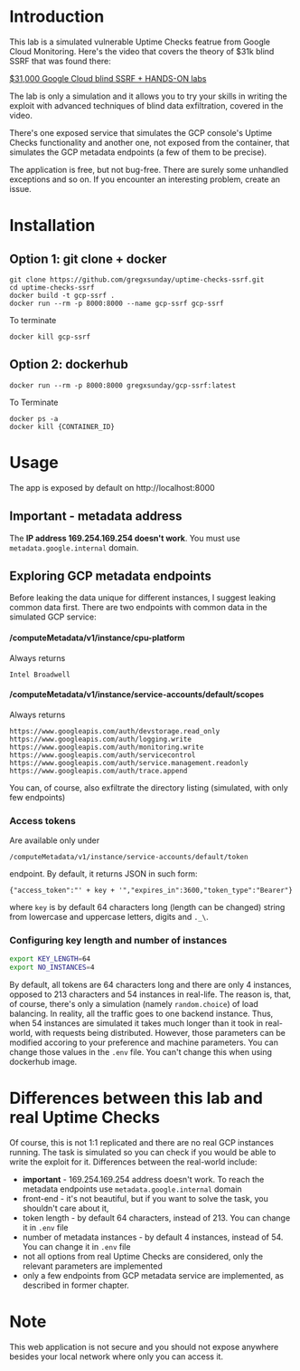 # Introduction
This lab is a simulated vulnerable Uptime Checks featrue from Google Cloud Monitoring. Here's the video that covers the theory of $31k blind SSRF that was found there:

[$31,000 Google Cloud blind SSRF + HANDS-ON labs](https://youtu.be/ashSoc59z1Y)

The lab is only a simulation and it allows you to try your skills in writing the exploit with advanced techniques of blind data exfiltration, covered in the video. 

There's one exposed service that simulates the GCP console's Uptime Checks functionality and another one, not exposed from the container, that simulates the GCP metadata endpoints (a few of them to be precise).

The application is free, but not bug-free. There are surely some unhandled exceptions and so on. If you encounter an interesting problem, create an issue.
# Installation
## Option 1: git clone + docker 
```
git clone https://github.com/gregxsunday/uptime-checks-ssrf.git
cd uptime-checks-ssrf
docker build -t gcp-ssrf .
docker run --rm -p 8000:8000 --name gcp-ssrf gcp-ssrf
```
To terminate
```
docker kill gcp-ssrf
```
## Option 2: dockerhub
```
docker run --rm -p 8000:8000 gregxsunday/gcp-ssrf:latest
```
To Terminate
```
docker ps -a
docker kill {CONTAINER_ID}
```
# Usage
The app is exposed by default on http://localhost:8000
## Important - metadata address
The **IP address 169.254.169.254 doesn't work**. You must use `metadata.google.internal` domain.
## Exploring GCP metadata endpoints
Before leaking the data unique for different instances, I suggest leaking common data first. There are two endpoints with common data in the simulated GCP service:
#### /computeMetadata/v1/instance/cpu-platform
Always returns
```
Intel Broadwell
```
#### /computeMetadata/v1/instance/service-accounts/default/scopes
Always returns
```
https://www.googleapis.com/auth/devstorage.read_only
https://www.googleapis.com/auth/logging.write
https://www.googleapis.com/auth/monitoring.write
https://www.googleapis.com/auth/servicecontrol
https://www.googleapis.com/auth/service.management.readonly
https://www.googleapis.com/auth/trace.append
```

You can, of course, also exfiltrate the directory listing (simulated, with only few endpoints)

### Access tokens
Are available only under 
```
/computeMetadata/v1/instance/service-accounts/default/token
```
endpoint. By default, it returns JSON in such form:
```
{"access_token":"' + key + '","expires_in":3600,"token_type":"Bearer"}
```
where `key` is by default 64 characters long (length can be changed) string from lowercase and uppercase letters, digits and `._\`. 
### Configuring key length and number of instances
```sh
export KEY_LENGTH=64
export NO_INSTANCES=4
```
By default, all tokens are 64 characters long and there are only 4 instances, opposed to 213 characters and 54 instances in real-life. The reason is, that, of course, there's only a simulation (namely `random.choice`) of load balancing. In reality, all the traffic goes to one backend instance. Thus, when 54 instances are simulated it takes much longer than it took in real-world, with requests being distributed. However, those parameters can be modified accoring to your preference and machine parameters. You can change those values in the `.env` file. You can't change this when using dockerhub image.
# Differences between this lab and real Uptime Checks
Of course, this is not 1:1 replicated and there are no real GCP instances running. The task is simulated so you can check if you would be able to write the exploit for it. Differences between the real-world include:
* **important** - 169.254.169.254 address doesn't work. To reach the metadata endpoints use `metadata.google.internal` domain
* front-end - it's not beautiful, but if you want to solve the task, you shouldn't care about it,
* token length - by default 64 characters, instead of 213. You can change it in `.env` file
* number of metadata instances - by default 4 instances, instead of 54. You can change it in `.env` file
* not all options from real Uptime Checks are considered, only the relevant parameters are implemented
* only a few endpoints from GCP metadata service are implemented, as described in former chapter. 


# Note
This web application is not secure and you should not expose anywhere besides your local network where only you can access it.
